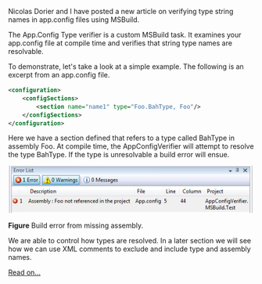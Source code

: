 Nicolas Dorier and I have posted a new article on verifying type string names in app.config files using MSBuild.

The App.Config Type verifier is a custom MSBuild task. It examines your app.config file at compile time and verifies that string type names are resolvable.

To demonstrate, let's take a look at a simple example. The following is an excerpt from an app.config file.

```xml
<configuration>
	<configSections>
		<section name="name1" type="Foo.BahType, Foo"/>
	</configSections>
</configuration>
```

Here we have a section defined that refers to a type called BahType in assembly Foo. At compile time, the AppConfigVerifier will attempt to resolve the type BahType. If the type is unresolvable a build error will ensue.

![Error List](/assets/images/2009-10-19-ErrorList.jpg)

**Figure** Build error from missing assembly.

We are able to control how types are resolved. In a later section we will see how we can use XML comments to exclude and include type and assembly names.

[Read on...](http://www.codeproject.com/KB/cs/AppConfigVerifier.aspx)